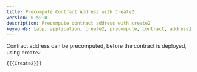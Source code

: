 ```yaml
---
title: Precompute Contract Address with Create2
version: 0.59.0
description: Precompute contract address with create2
keywords: [app, application, create2, precompute, contract, address]
---
```


Contract address can be precomputed, before the contract is deployed, using `create2`

```solidity
{{{Create2}}}
```
